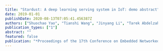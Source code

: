 ```yaml
---
title: "Stardust: A deep learning serving system in IoT: demo abstract"
date: 2019-01-01
publishDate: 2020-08-13T07:05:41.456387Z
authors: ["Shuochao Yao", "Tianshi Wang", "Jinyang Li", "Tarek Abdelzaher"]
publication_types: ["1"]
abstract: ""
featured: false
publication: "*Proceedings of the 17th Conference on Embedded Networked Sensor Systems*"
---
```


